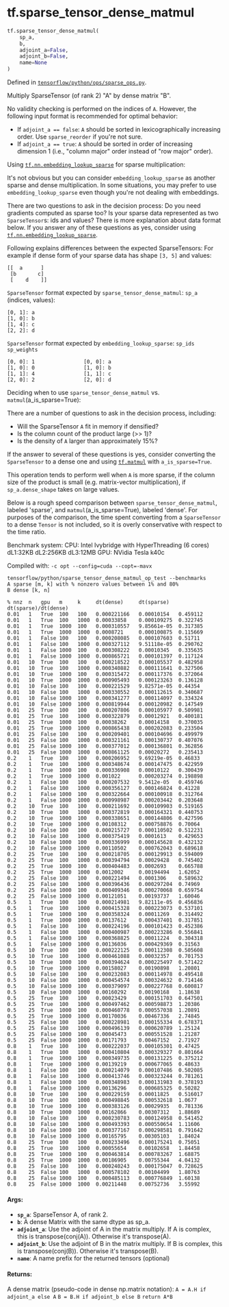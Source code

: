 <div itemscope itemtype="http://developers.google.com/ReferenceObject">
<meta itemprop="name" content="tf.sparse_tensor_dense_matmul" />
<meta itemprop="path" content="Stable" />
</div>

# tf.sparse_tensor_dense_matmul

``` python
tf.sparse_tensor_dense_matmul(
    sp_a,
    b,
    adjoint_a=False,
    adjoint_b=False,
    name=None
)
```



Defined in [`tensorflow/python/ops/sparse_ops.py`](https://www.tensorflow.org/code/tensorflow/python/ops/sparse_ops.py).

Multiply SparseTensor (of rank 2) "A" by dense matrix "B".

No validity checking is performed on the indices of `A`.  However, the
following input format is recommended for optimal behavior:

* If `adjoint_a == false`: `A` should be sorted in lexicographically
  increasing order.  Use `sparse_reorder` if you're not sure.
* If `adjoint_a == true`: `A` should be sorted in order of increasing
  dimension 1 (i.e., "column major" order instead of "row major" order).

Using <a href="../tf/nn/embedding_lookup_sparse.md"><code>tf.nn.embedding_lookup_sparse</code></a> for sparse multiplication:

It's not obvious but you can consider `embedding_lookup_sparse` as another
sparse and dense multiplication. In some situations, you may prefer to use
`embedding_lookup_sparse` even though you're not dealing with embeddings.

There are two questions to ask in the decision process: Do you need gradients
computed as sparse too? Is your sparse data represented as two
`SparseTensor`s: ids and values? There is more explanation about data format
below. If you answer any of these questions as yes, consider using
<a href="../tf/nn/embedding_lookup_sparse.md"><code>tf.nn.embedding_lookup_sparse</code></a>.

Following explains differences between the expected SparseTensors:
For example if dense form of your sparse data has shape `[3, 5]` and values:

    [[  a      ]
     [b       c]
     [    d    ]]


`SparseTensor` format expected by `sparse_tensor_dense_matmul`:
 `sp_a` (indices, values):

    [0, 1]: a
    [1, 0]: b
    [1, 4]: c
    [2, 2]: d

`SparseTensor` format expected by `embedding_lookup_sparse`:
 `sp_ids`                 `sp_weights`

    [0, 0]: 1                [0, 0]: a
    [1, 0]: 0                [1, 0]: b
    [1, 1]: 4                [1, 1]: c
    [2, 0]: 2                [2, 0]: d


Deciding when to use `sparse_tensor_dense_matmul` vs.
`matmul`(a_is_sparse=True):

There are a number of questions to ask in the decision process, including:

* Will the SparseTensor `A` fit in memory if densified?
* Is the column count of the product large (>> 1)?
* Is the density of `A` larger than approximately 15%?

If the answer to several of these questions is yes, consider
converting the `SparseTensor` to a dense one and using <a href="../tf/matmul.md"><code>tf.matmul</code></a> with
`a_is_sparse=True`.

This operation tends to perform well when `A` is more sparse, if the column
size of the product is small (e.g. matrix-vector multiplication), if
`sp_a.dense_shape` takes on large values.

Below is a rough speed comparison between `sparse_tensor_dense_matmul`,
labeled 'sparse', and `matmul`(a_is_sparse=True), labeled 'dense'.  For
purposes of the comparison, the time spent converting from a `SparseTensor` to
a dense `Tensor` is not included, so it is overly conservative with respect to
the time ratio.

Benchmark system:
CPU: Intel Ivybridge with HyperThreading (6 cores) dL1:32KB dL2:256KB dL3:12MB
GPU: NVidia Tesla k40c

Compiled with:
`-c opt --config=cuda --copt=-mavx`

```
tensorflow/python/sparse_tensor_dense_matmul_op_test --benchmarks
A sparse [m, k] with % nonzero values between 1% and 80%
B dense [k, n]

% nnz  n   gpu   m     k     dt(dense)     dt(sparse)   dt(sparse)/dt(dense)
0.01   1   True  100   100   0.000221166   0.00010154   0.459112
0.01   1   True  100   1000  0.00033858    0.000109275  0.322745
0.01   1   True  1000  100   0.000310557   9.85661e-05  0.317385
0.01   1   True  1000  1000  0.0008721     0.000100875  0.115669
0.01   1   False 100   100   0.000208085   0.000107603  0.51711
0.01   1   False 100   1000  0.000327112   9.51118e-05  0.290762
0.01   1   False 1000  100   0.000308222   0.00010345   0.335635
0.01   1   False 1000  1000  0.000865721   0.000101397  0.117124
0.01   10  True  100   100   0.000218522   0.000105537  0.482958
0.01   10  True  100   1000  0.000340882   0.000111641  0.327506
0.01   10  True  1000  100   0.000315472   0.000117376  0.372064
0.01   10  True  1000  1000  0.000905493   0.000123263  0.136128
0.01   10  False 100   100   0.000221529   9.82571e-05  0.44354
0.01   10  False 100   1000  0.000330552   0.000112615  0.340687
0.01   10  False 1000  100   0.000341277   0.000114097  0.334324
0.01   10  False 1000  1000  0.000819944   0.000120982  0.147549
0.01   25  True  100   100   0.000207806   0.000105977  0.509981
0.01   25  True  100   1000  0.000322879   0.00012921   0.400181
0.01   25  True  1000  100   0.00038262    0.00014158   0.370035
0.01   25  True  1000  1000  0.000865438   0.000202083  0.233504
0.01   25  False 100   100   0.000209401   0.000104696  0.499979
0.01   25  False 100   1000  0.000321161   0.000130737  0.407076
0.01   25  False 1000  100   0.000377012   0.000136801  0.362856
0.01   25  False 1000  1000  0.000861125   0.00020272   0.235413
0.2    1   True  100   100   0.000206952   9.69219e-05  0.46833
0.2    1   True  100   1000  0.000348674   0.000147475  0.422959
0.2    1   True  1000  100   0.000336908   0.00010122   0.300439
0.2    1   True  1000  1000  0.001022      0.000203274  0.198898
0.2    1   False 100   100   0.000207532   9.5412e-05   0.459746
0.2    1   False 100   1000  0.000356127   0.000146824  0.41228
0.2    1   False 1000  100   0.000322664   0.000100918  0.312764
0.2    1   False 1000  1000  0.000998987   0.000203442  0.203648
0.2    10  True  100   100   0.000211692   0.000109903  0.519165
0.2    10  True  100   1000  0.000372819   0.000164321  0.440753
0.2    10  True  1000  100   0.000338651   0.000144806  0.427596
0.2    10  True  1000  1000  0.00108312    0.000758876  0.70064
0.2    10  False 100   100   0.000215727   0.000110502  0.512231
0.2    10  False 100   1000  0.000375419   0.0001613    0.429653
0.2    10  False 1000  100   0.000336999   0.000145628  0.432132
0.2    10  False 1000  1000  0.00110502    0.000762043  0.689618
0.2    25  True  100   100   0.000218705   0.000129913  0.594009
0.2    25  True  100   1000  0.000394794   0.00029428   0.745402
0.2    25  True  1000  100   0.000404483   0.0002693    0.665788
0.2    25  True  1000  1000  0.0012002     0.00194494   1.62052
0.2    25  False 100   100   0.000221494   0.0001306    0.589632
0.2    25  False 100   1000  0.000396436   0.000297204  0.74969
0.2    25  False 1000  100   0.000409346   0.000270068  0.659754
0.2    25  False 1000  1000  0.00121051    0.00193737   1.60046
0.5    1   True  100   100   0.000214981   9.82111e-05  0.456836
0.5    1   True  100   1000  0.000415328   0.000223073  0.537101
0.5    1   True  1000  100   0.000358324   0.00011269   0.314492
0.5    1   True  1000  1000  0.00137612    0.000437401  0.317851
0.5    1   False 100   100   0.000224196   0.000101423  0.452386
0.5    1   False 100   1000  0.000400987   0.000223286  0.556841
0.5    1   False 1000  100   0.000368825   0.00011224   0.304318
0.5    1   False 1000  1000  0.00136036    0.000429369  0.31563
0.5    10  True  100   100   0.000222125   0.000112308  0.505608
0.5    10  True  100   1000  0.000461088   0.00032357   0.701753
0.5    10  True  1000  100   0.000394624   0.000225497  0.571422
0.5    10  True  1000  1000  0.00158027    0.00190898   1.20801
0.5    10  False 100   100   0.000232083   0.000114978  0.495418
0.5    10  False 100   1000  0.000454574   0.000324632  0.714146
0.5    10  False 1000  100   0.000379097   0.000227768  0.600817
0.5    10  False 1000  1000  0.00160292    0.00190168   1.18638
0.5    25  True  100   100   0.00023429    0.000151703  0.647501
0.5    25  True  100   1000  0.000497462   0.000598873  1.20386
0.5    25  True  1000  100   0.000460778   0.000557038  1.20891
0.5    25  True  1000  1000  0.00170036    0.00467336   2.74845
0.5    25  False 100   100   0.000228981   0.000155334  0.678371
0.5    25  False 100   1000  0.000496139   0.000620789  1.25124
0.5    25  False 1000  100   0.00045473    0.000551528  1.21287
0.5    25  False 1000  1000  0.00171793    0.00467152   2.71927
0.8    1   True  100   100   0.000222037   0.000105301  0.47425
0.8    1   True  100   1000  0.000410804   0.000329327  0.801664
0.8    1   True  1000  100   0.000349735   0.000131225  0.375212
0.8    1   True  1000  1000  0.00139219    0.000677065  0.48633
0.8    1   False 100   100   0.000214079   0.000107486  0.502085
0.8    1   False 100   1000  0.000413746   0.000323244  0.781261
0.8    1   False 1000  100   0.000348983   0.000131983  0.378193
0.8    1   False 1000  1000  0.00136296    0.000685325  0.50282
0.8    10  True  100   100   0.000229159   0.00011825   0.516017
0.8    10  True  100   1000  0.000498845   0.000532618  1.0677
0.8    10  True  1000  100   0.000383126   0.00029935   0.781336
0.8    10  True  1000  1000  0.00162866    0.00307312   1.88689
0.8    10  False 100   100   0.000230783   0.000124958  0.541452
0.8    10  False 100   1000  0.000493393   0.000550654  1.11606
0.8    10  False 1000  100   0.000377167   0.000298581  0.791642
0.8    10  False 1000  1000  0.00165795    0.00305103   1.84024
0.8    25  True  100   100   0.000233496   0.000175241  0.75051
0.8    25  True  100   1000  0.00055654    0.00102658   1.84458
0.8    25  True  1000  100   0.000463814   0.000783267  1.68875
0.8    25  True  1000  1000  0.00186905    0.00755344   4.04132
0.8    25  False 100   100   0.000240243   0.000175047  0.728625
0.8    25  False 100   1000  0.000578102   0.00104499   1.80763
0.8    25  False 1000  100   0.000485113   0.000776849  1.60138
0.8    25  False 1000  1000  0.00211448    0.00752736   3.55992
```

#### Args:

* <b>`sp_a`</b>: SparseTensor A, of rank 2.
* <b>`b`</b>: A dense Matrix with the same dtype as sp_a.
* <b>`adjoint_a`</b>: Use the adjoint of A in the matrix multiply.  If A is complex,
    this is transpose(conj(A)).  Otherwise it's transpose(A).
* <b>`adjoint_b`</b>: Use the adjoint of B in the matrix multiply.  If B is complex,
    this is transpose(conj(B)).  Otherwise it's transpose(B).
* <b>`name`</b>: A name prefix for the returned tensors (optional)


#### Returns:

A dense matrix (pseudo-code in dense np.matrix notation):
  `A = A.H if adjoint_a else A`
  `B = B.H if adjoint_b else B`
  `return A*B`